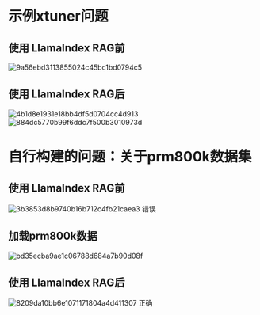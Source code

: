 # 示例xtuner问题
## 使用 LlamaIndex RAG前
![9a56ebd3113855024c45bc1bd0794c5](https://github.com/user-attachments/assets/aabaceca-405f-4d65-b339-1fba8d9ab005)
## 使用 LlamaIndex RAG后
![4b1d8e1931e18bb4df5d0704cc4d913](https://github.com/user-attachments/assets/da281c65-1bff-43a2-9885-a20caa283fc7)
![884dc5770b99f6ddc7f500b3010973d](https://github.com/user-attachments/assets/6169df60-fd51-44e3-973d-77db48ef2ce1)

# 自行构建的问题：关于prm800k数据集
## 使用 LlamaIndex RAG前
![3b3853d8b9740b16b712c4fb21caea3](https://github.com/user-attachments/assets/130b6816-f0ba-46e5-ad33-e4c6e2651553)
错误
## 加载prm800k数据
![bd35ecba9ae1c06788d684a7b90d08f](https://github.com/user-attachments/assets/5ff4d2cb-c000-495d-b60b-53170c8814b0)
## 使用 LlamaIndex RAG后
![8209da10bb6e1071171804a4d411307](https://github.com/user-attachments/assets/e6d4199a-25c8-4c02-8b90-cdb2c401d7a3)
正确
